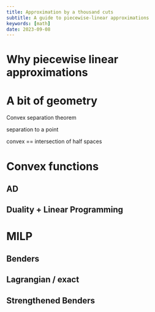 ```yaml
---
title: Approximation by a thousand cuts
subtitle: A guide to piecewise-linear approximations
keywords: [math]
date: 2023-09-08
---
```


# Why piecewise linear approximations

# A bit of geometry

Convex separation theorem

separation to a point

convex == intersection of half spaces

# Convex functions

## AD

## Duality + Linear Programming

# MILP

## Benders

## Lagrangian / exact

## Strengthened Benders

